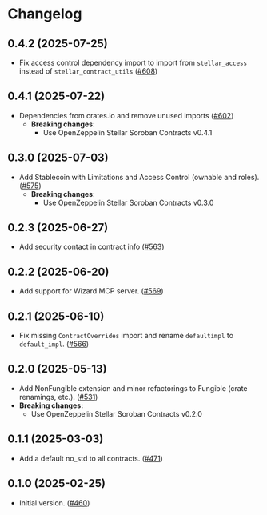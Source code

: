 # Changelog


## 0.4.2 (2025-07-25)

- Fix access control dependency import to import from `stellar_access` instead of `stellar_contract_utils` ([#608](https://github.com/OpenZeppelin/contracts-wizard/pull/608))

## 0.4.1 (2025-07-22)

- Dependencies from crates.io and remove unused imports ([#602](https://github.com/OpenZeppelin/contracts-wizard/pull/602))
  - **Breaking changes**:
    - Use OpenZeppelin Stellar Soroban Contracts v0.4.1

## 0.3.0 (2025-07-03)

- Add Stablecoin with Limitations and Access Control (ownable and roles). ([#575](https://github.com/OpenZeppelin/contracts-wizard/pull/575))
  - **Breaking changes**:
    - Use OpenZeppelin Stellar Soroban Contracts v0.3.0

## 0.2.3 (2025-06-27)

- Add security contact in contract info ([#563](https://github.com/OpenZeppelin/contracts-wizard/pull/563))

## 0.2.2 (2025-06-20)

- Add support for Wizard MCP server. ([#569](https://github.com/OpenZeppelin/contracts-wizard/pull/569))

## 0.2.1 (2025-06-10)

- Fix missing `ContractOverrides` import and rename `defaultimpl` to `default_impl`. ([#566](https://github.com/OpenZeppelin/contracts-wizard/pull/566))

## 0.2.0 (2025-05-13)

- Add NonFungible extension and minor refactorings to Fungible (crate renamings, etc.). ([#531](https://github.com/OpenZeppelin/contracts-wizard/pull/531))
- **Breaking changes:**
  - Use OpenZeppelin Stellar Soroban Contracts v0.2.0

## 0.1.1 (2025-03-03)

- Add a default no_std to all contracts. ([#471](https://github.com/OpenZeppelin/contracts-wizard/pull/471))

## 0.1.0 (2025-02-25)

- Initial version. ([#460](https://github.com/OpenZeppelin/contracts-wizard/pull/460))
